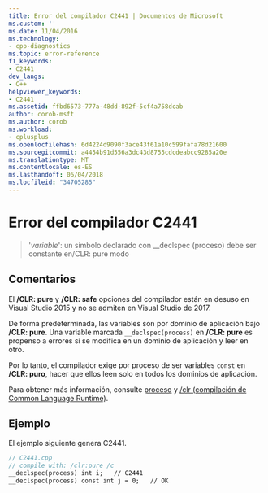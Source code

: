 ```yaml
---
title: Error del compilador C2441 | Documentos de Microsoft
ms.custom: ''
ms.date: 11/04/2016
ms.technology:
- cpp-diagnostics
ms.topic: error-reference
f1_keywords:
- C2441
dev_langs:
- C++
helpviewer_keywords:
- C2441
ms.assetid: ffbd6573-777a-48dd-892f-5cf4a758dcab
author: corob-msft
ms.author: corob
ms.workload:
- cplusplus
ms.openlocfilehash: 6d4224d9090f3ace43f61a10c599fafa78d21600
ms.sourcegitcommit: a4454b91d556a3dc43d8755cdcdeabcc9285a20e
ms.translationtype: MT
ms.contentlocale: es-ES
ms.lasthandoff: 06/04/2018
ms.locfileid: "34705285"
---
```

# <a name="compiler-error-c2441"></a>Error del compilador C2441

> '*variable*': un símbolo declarado con __declspec (proceso) debe ser constante en/CLR: pure modo

## <a name="remarks"></a>Comentarios

El **/CLR: pure** y **/CLR: safe** opciones del compilador están en desuso en Visual Studio 2015 y no se admiten en Visual Studio de 2017.

De forma predeterminada, las variables son por dominio de aplicación bajo **/CLR: pure**. Una variable marcada `__declspec(process)` en **/CLR: pure** es propenso a errores si se modifica en un dominio de aplicación y leer en otro.

Por lo tanto, el compilador exige por proceso de ser variables `const` en **/CLR: puro**, hacer que ellos leen solo en todos los dominios de aplicación.

Para obtener más información, consulte [proceso](../../cpp/process.md) y [/clr (compilación de Common Language Runtime)](../../build/reference/clr-common-language-runtime-compilation.md).

## <a name="example"></a>Ejemplo

El ejemplo siguiente genera C2441.

```cpp
// C2441.cpp
// compile with: /clr:pure /c
__declspec(process) int i;   // C2441
__declspec(process) const int j = 0;   // OK
```